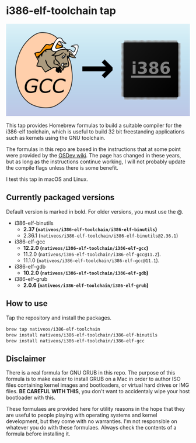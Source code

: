 # i386-elf-toolchain tap

![GCC toolchain for i386]

This tap provides Homebrew formulas to build a suitable compiler for the
i386-elf toolchain, which is useful to build 32 bit freestanding
applications such as kernels using the GNU toolchain.

The formulas in this repo are based in the instructions that at some
point were provided by the [OSDev wiki]. The page has changed in these
years, but as long as the instructions continue working, I will not
probably update the compile flags unless there is some benefit.

I test this tap in macOS and Linux.

  [GCC toolchain for i386]: banner.png
  [OSDev wiki]: https://wiki.osdev.org/GCC_Cross-Compiler

## Currently packaged versions

Default version is marked in bold. For older versions, you must use the
@.

-   i386-elf-binutils
    -   **2.37 (`nativeos/i386-elf-toolchain/i386-elf-binutils`)**
    -   2.36.1 (`nativeos/i386-elf-toolchain/i386-elf-binutils@2.36.1`)
-   i386-elf-gcc
    -   **12.2.0 (`nativeos/i386-elf-toolchain/i386-elf-gcc`)**
    -   11.2.0 (`nativeos/i386-elf-toolchain/i386-elf-gcc@11.2`).
    -   11.1.0 (`nativeos/i386-elf-toolchain/i386-elf-gcc@11.1`).
-   i386-elf-gdb
    -   **10.2.0 (`nativeos/i386-elf-toolchain/i386-elf-gdb`)**
-   i386-elf-grub
    -   **2.0.6 (`nativeos/i386-elf-toolchain/i386-elf-grub`)**

## How to use

Tap the repository and install the packages.

    brew tap nativeos/i386-elf-toolchain
    brew install nativeos/i386-elf-toolchain/i386-elf-binutils
    brew install nativeos/i386-elf-toolchain/i386-elf-gcc

## Disclaimer

There is a real formula for GNU GRUB in this repo. The purpose of this
formula is to make easier to install GRUB on a Mac in order to author
ISO files containing kernel images and bootloaders, or virtual hard
drives or IMG files. **BE CAREFUL WITH THIS**, you don't want to
accidentaly wipe your host bootloader with this.

These formulaes are provided here for utility reasons in the hope that
they are useful to people playing with operating systems and kernel
development, but they come with no warranties. I'm not responsible on
whatever you do with these formulaes. Always check the contents of a
formula before installing it.
